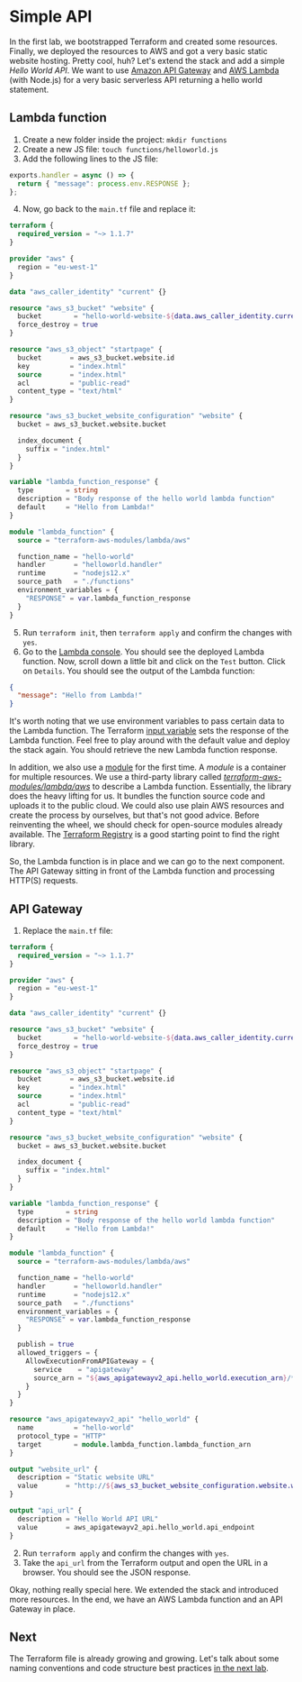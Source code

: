 # Simple API

In the first lab, we bootstrapped Terraform and created some resources. Finally, we deployed the resources to AWS and got a very basic static website hosting. Pretty cool, huh? Let's extend the stack and add a simple *Hello World API*. We want to use [Amazon API Gateway](https://aws.amazon.com/api-gateway/) and [AWS Lambda](https://aws.amazon.com/lambda/) (with Node.js) for a very basic serverless API returning a hello world statement.

## Lambda function

1. Create a new folder inside the project: `mkdir functions`
2. Create a new JS file: `touch functions/helloworld.js`
3. Add the following lines to the JS file:
  ```js
  exports.handler = async () => {
    return { "message": process.env.RESPONSE };
  };
  ```
4. Now, go back to the `main.tf` file and replace it:
  ```tf
  terraform {
    required_version = "~> 1.1.7"
  }

  provider "aws" {
    region = "eu-west-1"
  }

  data "aws_caller_identity" "current" {}

  resource "aws_s3_bucket" "website" {
    bucket        = "hello-world-website-${data.aws_caller_identity.current.account_id}"
    force_destroy = true
  }

  resource "aws_s3_object" "startpage" {
    bucket       = aws_s3_bucket.website.id
    key          = "index.html"
    source       = "index.html"
    acl          = "public-read"
    content_type = "text/html"
  }

  resource "aws_s3_bucket_website_configuration" "website" {
    bucket = aws_s3_bucket.website.bucket

    index_document {
      suffix = "index.html"
    }
  }

  variable "lambda_function_response" {
    type        = string
    description = "Body response of the hello world lambda function"
    default     = "Hello from Lambda!"
  }

  module "lambda_function" {
    source = "terraform-aws-modules/lambda/aws"

    function_name = "hello-world"
    handler       = "helloworld.handler"
    runtime       = "nodejs12.x"
    source_path   = "./functions"
    environment_variables = {
      "RESPONSE" = var.lambda_function_response
    }
  }
  ```
5. Run `terraform init`, then `terraform apply` and confirm the changes with `yes`.
6. Go to the [Lambda console](https://eu-west-1.console.aws.amazon.com/lambda/home?region=eu-west-1#/functions/hello-world?tab=testing). You should see the deployed Lambda function. Now, scroll down a little bit and click on the `Test` button. Click on `Details`. You should see the output of the Lambda function:
  ```json
  {
    "message": "Hello from Lambda!"
  }
  ```

It's worth noting that we use environment variables to pass certain data to the Lambda function. The Terraform [input variable](https://www.terraform.io/language/values/variables) sets the response of the Lambda function. Feel free to play around with the default value and deploy the stack again. You should retrieve the new Lambda function response.

In addition, we also use a [module](https://www.terraform.io/language/modules/develop) for the first time. A *module* is a container for multiple resources. We use a third-party library called [*terraform-aws-modules/lambda/aws*](https://registry.terraform.io/modules/terraform-aws-modules/lambda/aws/latest) to describe a Lambda function. Essentially, the library does the heavy lifting for us. It bundles the function source code and uploads it to the public cloud. We could also use plain AWS resources and create the process by ourselves, but that's not good advice. Before reinventing the wheel, we should check for open-source modules already available. The [Terraform Registry](https://registry.terraform.io/) is a good starting point to find the right library.

So, the Lambda function is in place and we can go to the next component. The API Gateway sitting in front of the Lambda function and processing HTTP(S) requests.

## API Gateway

1. Replace the `main.tf` file:
  ```tf
  terraform {
    required_version = "~> 1.1.7"
  }

  provider "aws" {
    region = "eu-west-1"
  }

  data "aws_caller_identity" "current" {}

  resource "aws_s3_bucket" "website" {
    bucket        = "hello-world-website-${data.aws_caller_identity.current.account_id}"
    force_destroy = true
  }

  resource "aws_s3_object" "startpage" {
    bucket       = aws_s3_bucket.website.id
    key          = "index.html"
    source       = "index.html"
    acl          = "public-read"
    content_type = "text/html"
  }

  resource "aws_s3_bucket_website_configuration" "website" {
    bucket = aws_s3_bucket.website.bucket

    index_document {
      suffix = "index.html"
    }
  }

  variable "lambda_function_response" {
    type        = string
    description = "Body response of the hello world lambda function"
    default     = "Hello from Lambda!"
  }

  module "lambda_function" {
    source = "terraform-aws-modules/lambda/aws"

    function_name = "hello-world"
    handler       = "helloworld.handler"
    runtime       = "nodejs12.x"
    source_path   = "./functions"
    environment_variables = {
      "RESPONSE" = var.lambda_function_response
    }

    publish = true
    allowed_triggers = {
      AllowExecutionFromAPIGateway = {
        service    = "apigateway"
        source_arn = "${aws_apigatewayv2_api.hello_world.execution_arn}/*/*"
      }
    }
  }

  resource "aws_apigatewayv2_api" "hello_world" {
    name          = "hello-world"
    protocol_type = "HTTP"
    target        = module.lambda_function.lambda_function_arn
  }

  output "website_url" {
    description = "Static website URL"
    value       = "http://${aws_s3_bucket_website_configuration.website.website_endpoint}"
  }

  output "api_url" {
    description = "Hello World API URL"
    value       = aws_apigatewayv2_api.hello_world.api_endpoint
  }
  ```
2. Run `terraform apply` and confirm the changes with `yes`.
3. Take the `api_url` from the Terraform output and open the URL in a browser. You should see the JSON response.

Okay, nothing really special here. We extended the stack and introduced more resources. In the end, we have an AWS Lambda function and an API Gateway in place.

## Next

The Terraform file is already growing and growing. Let's talk about some naming conventions and code structure best practices [in the next lab](../3-code-structure/).
